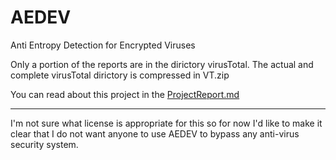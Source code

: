 # AEDEV

Anti Entropy Detection for Encrypted Viruses

Only a portion of the reports are in the dirictory virusTotal. The actual and complete virusTotal dirictory is compressed in VT.zip

You can read about this project in the [ProjectReport.md](https://github.com/RK22000/AEDEV/blob/main/ProjectReport.md)

---

I'm not sure what license is appropriate for this so for now I'd like to make it clear that I do not want anyone to use AEDEV to bypass any anti-virus security system.
